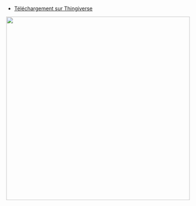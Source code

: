 - [Téléchargement sur Thingiverse](https://www.thingiverse.com/thing:5138588)  

<p align="center">  
  <img src="https://user-images.githubusercontent.com/62854582/164976647-f1220853-bba7-4f41-a925-73f339e90730.png" width="500"/>  
</p>
